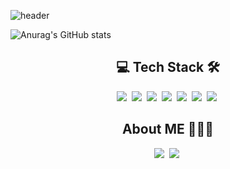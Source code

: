 ![header](https://capsule-render.vercel.app/api?type=waving&color=0:b388ff,100:a82da8&height=250&section=header&text=Charles&desc=Welcome%20in%20My%20GitHub&fontSize=90&fontColor=d6ace6&animation=fadeIn&descAlignY=70)

 ![Anurag's GitHub stats](https://github-readme-stats.vercel.app/api?username=KwonCheulJin&show_icons=true&theme=dracula)
 
 <h2 align=center>
  💻 Tech Stack 🛠
 </h2>

 <p align=center>
  <img src="https://img.shields.io/badge/Java-007396?style=plastic&logo=Java&logoColor=white"/></a>&nbsp 
  <img src="https://img.shields.io/badge/Spring-6DB33F?style=plastic&logo=Spring&logoColor=white"/></a>&nbsp
  <img src="https://img.shields.io/badge/Spring Boot-6DB33F?style=plastic&logo=Spring Boot&logoColor=white"/></a>&nbsp
  <img src="https://img.shields.io/badge/JavaScript-F7DF1E?style=plastic&logo=JavaScript&logoColor=white"/></a>&nbsp
  <img src="https://img.shields.io/badge/CSS3-1572B6?style=plastic&logo=CSS3&logoColor=white"/></a>&nbsp
  <img src="https://img.shields.io/badge/MariaDB-003545?style=plastic&logo=MariaDB&logoColor=white"/></a>&nbsp
  <img src="https://img.shields.io/badge/MySQL-4479A1?style=plastic&logo=MySQL&logoColor=white"/></a>&nbsp
 </p>
  
 <h2 align=center>
   About ME 🧗🏻‍♀️
 </h2>
 <p align=center>
  <a href="https:/www.devkcj.com/"><img src="https://img.shields.io/badge/Tech Blog-000000?style=plastic&logo=GitHub&logoColor=white&link=https:/www.devkcj.com"/></a>&nbsp
 <a href="https:/www.devkcj.com/"><img src="https://img.shields.io/badge/Gmail-EA4335?style=plastic&logo=Gmail&logoColor=white&link=chkftm12@gmail.com"/></a>&nbsp
  </p>
<!--
**KwonCheulJin/KwonCheulJin** is a ✨ _special_ ✨ repository because its `README.md` (this file) appears on your GitHub profile.

Here are some ideas to get you started:

- 🔭 I’m currently working on ...
- 🌱 I’m currently learning ...
- 👯 I’m looking to collaborate on ...
- 🤔 I’m looking for help with ...
- 💬 Ask me about ...
- 📫 How to reach me: ...
- 😄 Pronouns: ...
- ⚡ Fun fact: ...
-->
